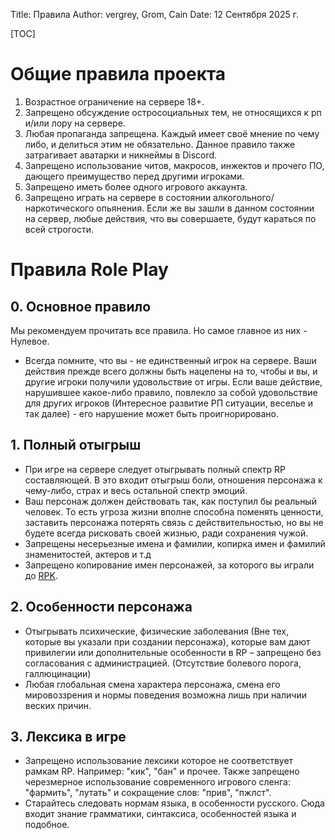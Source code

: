 Title: Правила
Author: vergrey, Grom, Cain
Date: 12 Сентября 2025 г.

[TOC]

# Общие правила проекта
1. Возрастное ограничение на сервере 18+.
2. Запрещено обсуждение остросоциальных тем, не относящихся к рп и/или лору на сервере.
3. Любая пропаганда запрещена. Каждый имеет своё мнение по чему либо, и делиться этим не обязательно. Данное правило также затрагивает аватарки и никнеймы в Discord.
4. Запрещено использование читов, макросов, инжектов и прочего ПО, дающего преимущество перед другими игроками.
5. Запрещено иметь более одного игрового аккаунта.
6. Запрещено играть на сервере в состоянии алкогольного/наркотического опьянения. Если же вы зашли в данном состоянии на сервер, любые действия, что вы совершаете, будут караться по всей строгости.

# Правила Role Play

## 0. Основное правило
Мы рекомендуем прочитать все правила. Но самое главное из них - Нулевое.

- Всегда помните, что вы - не единственный игрок на сервере. Ваши действия прежде всего должны быть нацелены на то, чтобы и вы, и другие игроки получили удовольствие от игры. Если ваше действие, нарушившее какое-либо правило, повлекло за собой удовольствие для других игроков (Интересное развитие РП ситуации, веселье и так далее) - его нарушение может быть проигнорировано.

## 1. Полный отыгрыш
- При игре на сервере следует отыгрывать полный спектр RP составляющей. В это входит отыгрыш боли, отношения персонажа к чему-либо, страх и весь остальной спектр эмоций.
-  Ваш персонаж должен действовать так, как поступил бы реальный человек. То есть угроза жизни вполне способна поменять ценности, заставить персонажа потерять связь с действительностью, но вы не будете всегда рисковать своей жизнью, ради сохранения чужой.
- Запрещены несерьезные имена и фамилии, копирка имен и фамилий знаменитостей, актеров и т.д
- Запрещено копирование имен персонажей, за которого вы играли до [RPK](/wiki/docs/server_rules/termins#role-play-kill-rpk).

## 2. Особенности персонажа
- Отыгрывать психические, физические заболевания (Вне тех, которые вы указали при создании персонажа), которые вам дают привилегии или дополнительные особенности в RP – запрещено без согласования с администрацией. (Отсутствие болевого порога, галлюцинации)
- Любая глобальная смена характера персонажа, смена его мировоззрения и нормы поведения возможна лишь при наличии веских причин.

## 3. Лексика в игре
- Запрещено использование лексики которое не соответствует рамкам RP. Например: "кик", "бан" и прочее. Также запрещено черезмерное использование современного игрового сленга: "фармить", "лутать" и сокращение слов: "прив", "пжлст".
- Старайтесь следовать нормам языка, в особенности русского. Сюда входит знание грамматики, синтаксиса, особенностей языка и подобное.

